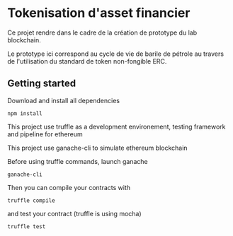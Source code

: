 # Tokenisation d'asset financier 

Ce projet rendre dans le cadre de la création de prototype du lab blockchain.

Le prototype ici correspond au cycle de vie de barile de pétrole au travers de l'utilisation du standard de token non-fongible ERC.

## Getting started

Download and install all dependencies 

    npm install 

This project use truffle as a development environement, testing framework and pipeline for ethereum

This project use ganache-cli to simulate ethereum blockchain

Before using truffle commands, launch ganache

    ganache-cli 

Then you can compile your contracts with 

    truffle compile 

and test your contract (truffle is using mocha)

    truffle test 